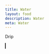 ```yaml
---
title: Water
layout: food
description: Water
meta: Water
---
```


Drip
<section class="container">
<canvas width=100 height=100 style="border: 1px solid black;">
</canvas>
<style>
canvas {
  image-rendering: optimizeSpeed;             /* Older versions of FF          */
  image-rendering: -moz-crisp-edges;          /* FF 6.0+                       */
  image-rendering: -webkit-optimize-contrast; /* Safari                        */
  image-rendering: -o-crisp-edges;            /* OS X & Windows Opera (12.02+) */
  image-rendering: pixelated;                 /* Awesome future-browsers       */
  -ms-interpolation-mode: nearest-neighbor;   /* IE                            */
}
</style>
<script src="/feed/sand2.js"></script>
</section>

